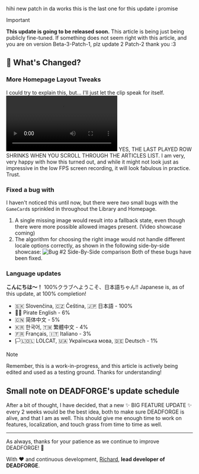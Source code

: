 hihi new patch in da works this is the last one for this update i promise

> [!IMPORTANT]
> **This update is going to be released soon.** This article is being just being publicly fine-tuned.
> If something does not seem right with this article, and you are on version Beta-3-Patch-1, plz update 2 Patch-2 thank you :3

## 🔧 What's Changed?

### More Homepage Layout Tweaks
I could try to explain this, but... I'll just let the clip speak for itself.
![video:MY CHILD! IT'S ALIVE!!!](https://deadcode.is-a.dev/DeadForgeExternalData/articles/deadforge-v2-beta-release-3-patch-3/articlelistscrollshowcase.webm)
YES, THE LAST PLAYED ROW SHRINKS WHEN YOU SCROLL THROUGH THE ARTICLES LIST. I am very, very happy with how this turned out, and while it might not look just as impressive in the low FPS screen recording, it will look fabulous in practice. Trust.

### Fixed a bug with 
I haven't noticed this until now, but there were _two_ small bugs with the `GameCard`s sprinkled in throughout the Library and Homepage.
1. A single missing image would result into a fallback state, even though there were more possible allowed images present. (Video showcase coming)
2. The algorithm for choosing the right image would not handle different locale options correctly, as shown in the following side-by-side showcase:
![Bug #2 Side-By-Side comparison](https://deadcode.is-a.dev/DeadForgeExternalData/articles/deadforge-v2-beta-release-3-patch-3/gamecardbugcomparison.webp)
Both of these bugs have been fixed.

### Language updates
**こんにちは～！** 100%クラブへようこそ、日本語ちゃん!! Japanese is, as of this update, at 100% completion!
- 🇸🇰 Slovenčina, 🇨🇿 Čeština, 🇯🇵 日本語 - 100%
- 🏴‍☠️ Pirate English - 6%
- 🇨🇳 简体中文 - 5%
- 🇰🇷 한국어, 🇹🇼 繁體中文 - 4%
- 🇫🇷 Français, 🇮🇹 Italiano - 3%
- 🏳️‍🇱‍🇴‍🇱‍‍ LOLCAT, 🇺🇦 Українська мова, 🇩🇪 Deutsch - 1%

> [!NOTE]
> Remember, this is a work-in-progress, and this article is actively being edited and used as a testing ground. Thanks for understanding!

## Small note on DEADFORGE's update schedule
After a bit of thought, I have decided, that a new ✨ BIG FEATURE UPDATE ✨ every 2 weeks would be the best idea, both to make sure DEADFORGE is alive, and that I am as well. This should give me enough time to work on features, localization, and touch grass from time to time as well.

---

As always, thanks for your patience as we continue to improve DEADFORGE! 🚀

With ❤️ and continuous development,
[Richard](https://github.com/RichardKanshen), **lead developer of DEADFORGE**.
